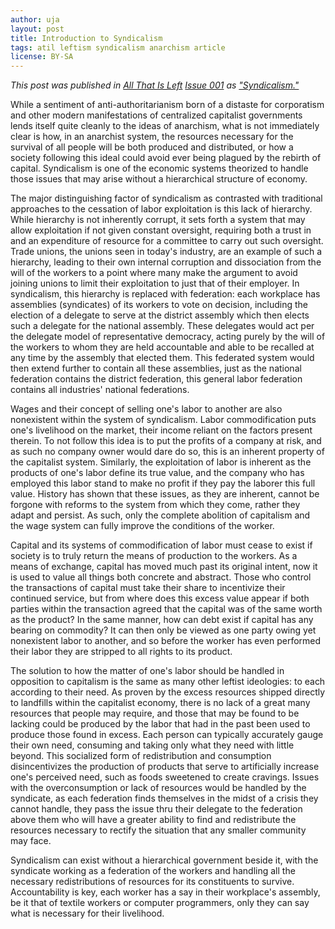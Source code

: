 ```yaml
---
author: uja
layout: post
title: Introduction to Syndicalism
tags: atil leftism syndicalism anarchism article
license: BY-SA
---
```


*This post was published in [All That Is Left](https://atil.xyz)
[Issue 001](https://atil.xyz/issue/001) as
["Syndicalism."](https://atil.xyz/issue/001/syndicalism)*

While a sentiment of anti-authoritarianism born of a distaste for corporatism
and other modern manifestations of centralized capitalist governments lends
itself quite cleanly to the ideas of anarchism, what is not immediately clear is
how, in an anarchist system, the resources necessary for the survival of all
people will be both produced and distributed, or how a society following this
ideal could avoid ever being plagued by the rebirth of capital. Syndicalism is
one of the economic systems theorized to handle those issues that may arise
without a hierarchical structure of economy.

The major distinguishing factor of syndicalism as contrasted with traditional
approaches to the cessation of labor exploitation is this lack of hierarchy.
While hierarchy is not inherently corrupt, it sets forth a system that may allow
exploitation if not given constant oversight, requiring both a trust in and an
expenditure of resource for a committee to carry out such oversight. Trade
unions, the unions seen in today's industry, are an example of such a hierarchy,
leading to their own internal corruption and dissociation from the will of the
workers to a point where many make the argument to avoid joining unions to limit
their exploitation to just that of their employer. In syndicalism, this
hierarchy is replaced with federation: each workplace has assemblies
(syndicates) of its workers to vote on decision, including the election of a
delegate to serve at the district assembly which then elects such a delegate for
the national assembly. These delegates would act per the delegate model of
representative democracy, acting purely by the will of the workers to whom they
are held accountable and able to be recalled at any time by the assembly that
elected them. This federated system would then extend further to contain all
these assemblies, just as the national federation contains the district
federation, this general labor federation contains all industries' national
federations.

Wages and their concept of selling one's labor to another are also nonexistent
within the system of syndicalism. Labor commodification puts one's livelihood on
the market, their income reliant on the factors present therein. To not follow
this idea is to put the profits of a company at risk, and as such no company
owner would dare do so, this is an inherent property of the capitalist system.
Similarly, the exploitation of labor is inherent as the products of one's labor
define its true value, and the company who has employed this labor stand to make
no profit if they pay the laborer this full value. History has shown that these
issues, as they are inherent, cannot be forgone with reforms to the system from
which they come, rather they adapt and persist. As such, only the complete
abolition of capitalism and the wage system can fully improve the conditions of
the worker.

Capital and its systems of commodification of labor must cease to exist if
society is to truly return the means of production to the workers. As a means of
exchange, capital has moved much past its original intent, now it is used to
value all things both concrete and abstract. Those who control the transactions
of capital must take their share to incentivize their continued service, but
from where does this excess value appear if both parties within the transaction
agreed that the capital was of the same worth as the product? In the same
manner, how can debt exist if capital has any bearing on commodity? It can then
only be viewed as one party owing yet nonexistent labor to another, and so
before the worker has even performed their labor they are stripped to all rights
to its product.

The solution to how the matter of one's labor should be handled in opposition to
capitalism is the same as many other leftist ideologies: to each according to
their need. As proven by the excess resources shipped directly to landfills
within the capitalist economy, there is no lack of a great many resources that
people may require, and those that may be found to be lacking could be produced
by the labor that had in the past been used to produce those found in excess.
Each person can typically accurately gauge their own need, consuming and taking
only what they need with little beyond. This socialized form of redistribution
and consumption disincentivizes the production of products that serve to
artificially increase one's perceived need, such as foods sweetened to create
cravings. Issues with the overconsumption or lack of resources would be handled
by the syndicate, as each federation finds themselves in the midst of a crisis
they cannot handle, they pass the issue thru their delegate to the federation
above them who will have a greater ability to find and redistribute the
resources necessary to rectify the situation that any smaller community may
face.

Syndicalism can exist without a hierarchical government beside it, with the
syndicate working as a federation of the workers and handling all the necessary
redistributions of resources for its constituents to survive. Accountability is
key, each worker has a say in their workplace's assembly, be it that of textile
workers or computer programmers, only they can say what is necessary for their
livelihood.

